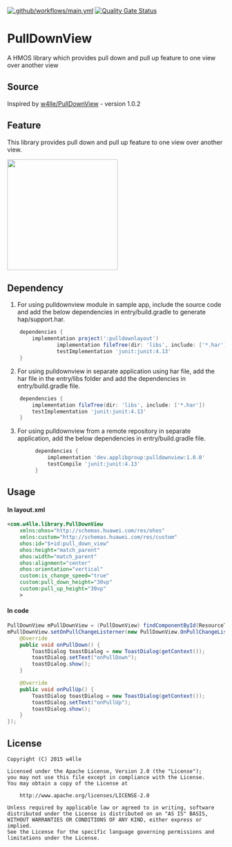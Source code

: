 [![.github/workflows/main.yml](https://github.com/applibgroup/PullDownView/actions/workflows/main.yml/badge.svg)](https://github.com/applibgroup/PullDownView/actions/workflows/main.yml)
[![Quality Gate Status](https://sonarcloud.io/api/project_badges/measure?project=applibgroup_PullDownView&metric=alert_status)](https://sonarcloud.io/summary/new_code?id=applibgroup_PullDownView)
# PullDownView

A HMOS library which provides pull down and pull up feature to one view over another view

## Source
Inspired by [w4lle/PullDownView](https://github.com/w4lle/PullDownView) - version 1.0.2

## Feature
This library provides pull down and pull up feature to one view over another view.

<img src="screenshots/PullDownView.gif" width="256">

## Dependency
1. For using pulldownview module in sample app, include the source code and add the below dependencies in entry/build.gradle to generate hap/support.har.
```groovy
	dependencies {
		implementation project(':pulldownlayout')
                implementation fileTree(dir: 'libs', include: ['*.har'])
                testImplementation 'junit:junit:4.13'
	}
```
2. For using pulldownview in separate application using har file, add the har file in the entry/libs folder and add the dependencies in entry/build.gradle file.
```groovy
	dependencies {
		implementation fileTree(dir: 'libs', include: ['*.har'])
		testImplementation 'junit:junit:4.13'
	}
```
3. For using pulldownview from a remote repository in separate application, add the below dependencies in entry/build.gradle file.
``` groovy
         dependencies {
             implementation 'dev.applibgroup:pulldownview:1.0.0'  
	         testCompile 'junit:junit:4.13'
         }
```

## Usage

#### In layout.xml
```xml
<com.w4lle.library.PullDownView
    xmlns:ohos="http://schemas.huawei.com/res/ohos"
    xmlns:custom="http://schemas.huawei.com/res/custom"
    ohos:id="$+id:pull_down_view"
    ohos:height="match_parent"
    ohos:width="match_parent"
    ohos:alignment="center"
    ohos:orientation="vertical"
    custom:is_change_speed="true"
    custom:pull_down_height="30vp"
    custom:pull_up_height="30vp"
    >
```

#### In code

```java
PullDownView mPullDownView = (PullDownView) findComponentById(ResourceTable.Id_pull_down_view);
mPullDownView.setOnPullChangeListerner(new PullDownView.OnPullChangeListerner() {
    @Override
    public void onPullDown() {
        ToastDialog toastDialog = new ToastDialog(getContext());
        toastDialog.setText("onPullDown");
        toastDialog.show();
    }

    @Override
    public void onPullUp() {
        ToastDialog toastDialog = new ToastDialog(getContext());
        toastDialog.setText("onPullUp");
        toastDialog.show();
    }
});
```

## License
```
Copyright (C) 2015 w4lle

Licensed under the Apache License, Version 2.0 (the "License");
you may not use this file except in compliance with the License.
You may obtain a copy of the License at

    http://www.apache.org/licenses/LICENSE-2.0

Unless required by applicable law or agreed to in writing, software
distributed under the License is distributed on an "AS IS" BASIS,
WITHOUT WARRANTIES OR CONDITIONS OF ANY KIND, either express or implied.
See the License for the specific language governing permissions and
limitations under the License.
```
